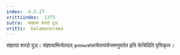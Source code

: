 ```yaml
---
index:  4.3.27
vrittiindex:  1375
sutra:  संज्ञायां शरदो वुञ्
vritti:  balamanorama 
---
```


संज्ञायां शरदो वुञ्। संज्ञायामित्येतदत् `कृतलब्धक्रीते`त्येतत्पर्यन्तमनुवर्तत इति केचिदिति वृत्तिकृतः। 

